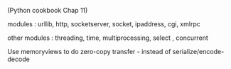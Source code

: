 
(Python cookbook Chap 11)

modules : urllib, http, socketserver, socket, ipaddress, cgi, xmlrpc

other modules : threading, time, multiprocessing, select , concurrent

Use memoryviews to do zero-copy transfer  - instead of serialize/encode-decode

